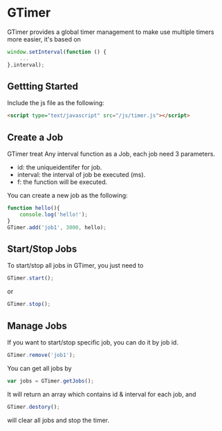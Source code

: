 # GTimer

GTimer provides a global timer management to make use multiple timers more easier, it's based on 
```javascript
window.setInterval(function () {
	...
},interval);
```

## Gettting Started

Include the js file as the following:
```html
<script type="text/javascript" src="/js/timer.js"></script>
```

## Create a Job

GTimer treat Any interval function as a Job, each job need 3 parameters.
 * id: the uniqueidentifer for job.
 * interval: the interval of job be executed (ms).
 * f: the function will be executed.

You can create a new job as the following:
```javascript
function hello(){
	console.log('hello!');
}
GTimer.add('job1', 3000, hello);
```

## Start/Stop Jobs

 To start/stop all jobs in GTimer, you just need to
 ```javascript
 GTimer.start();
 ```
 or
  ```javascript
 GTimer.stop();
 ```

## Manage Jobs

 
If you want to start/stop specific job, you can do it by job id.
```javascript
GTimer.remove('job1');
```
You can get all jobs by
```javascript
var jobs = GTimer.getJobs();
```
It will return an array which contains id & interval for each job, and 
```javascript
GTimer.destory();
```
will clear all jobs and stop the timer.
